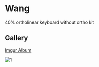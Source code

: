 # Wang
40% ortholinear keyboard without ortho kit

## Gallery
[Imgur Album](https://imgur.com/gallery/WzdUjwA)

![1](https://i.imgur.com/z43wqls.jpeg)
